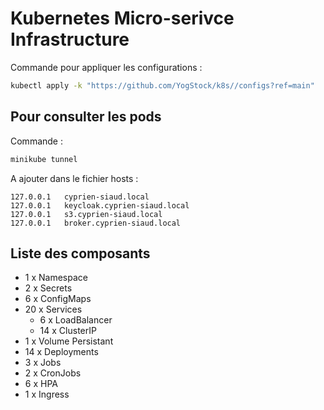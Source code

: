 # Kubernetes Micro-serivce Infrastructure

Commande pour appliquer les configurations :
```bash
kubectl apply -k "https://github.com/YogStock/k8s//configs?ref=main"
```

## Pour consulter les pods
Commande :
```bash
minikube tunnel
```
A ajouter dans le fichier hosts :
```
127.0.0.1   cyprien-siaud.local
127.0.0.1   keycloak.cyprien-siaud.local
127.0.0.1   s3.cyprien-siaud.local
127.0.0.1   broker.cyprien-siaud.local
```

## Liste des composants
- 1 x Namespace
- 2 x Secrets
- 6 x ConfigMaps
- 20 x Services
  - 6 x LoadBalancer
  - 14 x ClusterIP
- 1 x Volume Persistant
- 14 x Deployments
- 3 x Jobs
- 2 x CronJobs
- 6 x HPA
- 1 x Ingress